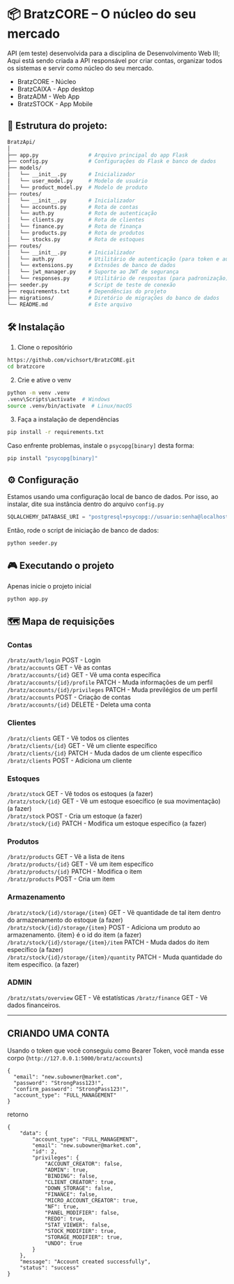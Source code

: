# 📦 BratzCORE – O núcleo do seu mercado

API (em teste) desenvolvida para a disciplina de Desenvolvimento Web III; Aqui está sendo criada a API responsável por criar contas, organizar todos os sistemas e servir como núcleo do seu mercado.
- BratzCORE - Núcleo
- BratzCAIXA - App desktop
- BratzADM - Web App
- BratzSTOCK - App Mobile


## 🧱 Estrutura do projeto:
```bash
BratzApi/
│
├── app.py                # Arquivo principal do app Flask
├── config.py             # Configurações do Flask e banco de dados
├── models/
│   └── __init__.py       # Inicializador
│   └── user_model.py     # Modelo de usuário
│   └── product_model.py  # Modelo de produto
├── routes/
│   └── __init__.py       # Inicializador
│   └── accounts.py       # Rota de contas
│   └── auth.py           # Rota de autenticação
│   └── clients.py        # Rota de clientes
│   └── finance.py        # Rota de finança
│   └── products.py       # Rota de produtos
│   └── stocks.py         # Rota de estoques
├── routes/
│   └── __init__.py       # Inicializador
│   └── auth.py           # Utilitário de autenticação (para token e autoridade)
│   └── extensions.py     # Extnsões de banco de dados
│   └── jwt_manager.py    # Suporte ao JWT de segurança
│   └── responses.py      # Utilitário de respostas (para padronização)
├── seeder.py             # Script de teste de conexão
├── requirements.txt      # Dependências do projeto
├── migrations/           # Diretório de migrações do banco de dados
└── README.md             # Este arquivo
```

## 🛠️ Instalação
1. Clone o repositório

```bash
https://github.com/vichsort/BratzCORE.git
cd bratzcore

```

2. Crie e ative o venv
```bash
python -m venv .venv
.venv\Scripts\activate  # Windows
source .venv/bin/activate  # Linux/macOS
```

3. Faça a instalação de dependências
```bash
pip install -r requirements.txt
```

Caso enfrente problemas, instale o `psycopg[binary]` desta forma:
```bash
pip install "psycopg[binary]"
```

## ⚙️ Configuração
Estamos usando uma configuração local de banco de dados. Por isso, ao instalar, dite sua instância dentro do arquivo `config.py`
```python
SQLALCHEMY_DATABASE_URI = "postgresql+psycopg://usuario:senha@localhost:5432/seubanco"
```
Então, rode o script de iniciação de banco de dados:
```python
python seeder.py
```


## 🎮 Executando o projeto
Apenas inicie o projeto inicial 

```bash
python app.py
```

## 🗺️ Mapa de requisições
### Contas
`/bratz/auth/login` POST - Login <br>
`/bratz/accounts` GET - Vê as contas<br>
`/bratz/accounts/{id}` GET - Vê uma conta específica<br>
`/bratz/accounts/{id}/profile` PATCH - Muda informações de um perfil<br>
`/bratz/accounts/{id}/privileges` PATCH - Muda previlégios de um perfil<br>
`/bratz/accounts` POST - Criação de contas<br>
`/bratz/accounts/{id}` DELETE - Deleta uma conta<br>

### Clientes
`/bratz/clients` GET - Vê todos os clientes<br>
`/bratz/clients/{id}` GET - Vê um cliente específico<br>
`/bratz/clients/{id}` PATCH - Muda dados de um cliente específico<br>
`/bratz/clients` POST - Adiciona um cliente<br>

### Estoques
`/bratz/stock` GET - Vê todos os estoques (a fazer) <br>
`/bratz/stock/{id}` GET - Vê um estoque esoecífico (e sua movimentação) (a fazer) <br>
`/bratz/stock` POST - Cria um estoque (a fazer) <br>
`/bratz/stock/{id}` PATCH - Modifica um estoque específico (a fazer) <br>

### Produtos
`/bratz/products` GET - Vê a lista de itens<br>
`/bratz/products/{id}` GET - Vê um item específico<br>
`/bratz/products/{id}` PATCH - Modifica o item<br>
`/bratz/products` POST - Cria um item <br>

### Armazenamento
`/bratz/stock/{id}/storage/{item}` GET - Vê quantidade de tal item dentro do armazenamento do estoque (a fazer) <br>
`/bratz/stock/{id}/storage/{item}` POST - Adiciona um produto ao armazenamento. {item} é o id do item (a fazer) <br>
`/bratz/stock/{id}/storage/{item}/item` PATCH - Muda dados do item específico (a fazer) <br>
`/bratz/stock/{id}/storage/{item}/quantity` PATCH - Muda quantidade do item específico. (a fazer) <br>

### ADMIN
`/bratz/stats/overview` GET - Vê estatísticas
`/bratz/finance` GET - Vê dados financeiros. 

---

## CRIANDO UMA CONTA
Usando o token que você conseguiu como Bearer Token, você manda esse corpo (`http://127.0.0.1:5000/bratz/accounts`)
```
{
  "email": "new.subowner@market.com",
  "password": "StrongPass123!",
  "confirm_password": "StrongPass123!",
  "account_type": "FULL_MANAGEMENT"
}
```

retorno
```
{
    "data": {
        "account_type": "FULL_MANAGEMENT",
        "email": "new.subowner@market.com",
        "id": 2,
        "privileges": {
            "ACCOUNT_CREATOR": false,
            "ADMIN": true,
            "BINDING": false,
            "CLIENT_CREATOR": true,
            "DOWN_STORAGE": false,
            "FINANCE": false,
            "MICRO_ACCOUNT_CREATOR": true,
            "NF": true,
            "PANEL_MODIFIER": false,
            "REDO": true,
            "STAT_VIEWER": false,
            "STOCK_MODIFIER": true,
            "STORAGE_MODIFIER": true,
            "UNDO": true
        }
    },
    "message": "Account created successfully",
    "status": "success"
}
```


